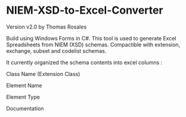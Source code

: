 # NIEM-XSD-to-Excel-Converter

Version v2.0 by Thomas Rosales

Build using Windows Forms in C#. This tool is used to generate Excel Spreadsheets from NIEM (XSD) schemas. Compactible with extension, exchange, subset and codelist schemas.

It currently organized the schema contents into excel columns :

Class Name (Extension Class)

Element Name	

Element Type

Documentation

